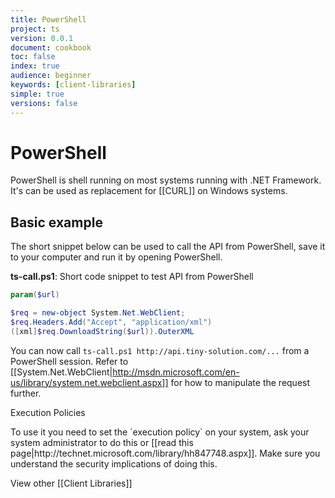```yaml
---
title: PowerShell
project: ts
version: 0.0.1
document: cookbook
toc: false
index: true
audience: beginner
keywords: [client-libraries]
simple: true
versions: false
---
```


# PowerShell

PowerShell is shell running on most systems running with .NET
Framework. It's can be used as replacement for [[CURL]] on Windows
systems.

## Basic example

The short snippet below can be used to call the API from PowerShell,
save it to your computer and run it by opening PowerShell.

**ts-call.ps1**: Short code snippet to test API from PowerShell

```powershell
param($url)

$req = new-object System.Net.WebClient;
$req.Headers.Add("Accept", "application/xml")
([xml]$req.DownloadString($url)).OuterXML
```

You can now call `ts-call.ps1 http://api.tiny-solution.com/...` from 
a PowerShell session. Refer to [[System.Net.WebClient|http://msdn.microsoft.com/en-us/library/system.net.webclient.aspx]]
for how to manipulate the request further.

<div class="info">
 <div class="title">Execution Policies</div>
 <p>
  To use it you need to set the `execution policy` on your system, ask
  your system administrator to do this or [[read this
  page|http://technet.microsoft.com/library/hh847748.aspx]]. Make sure
  you understand the security implications of doing this.
 </p>
</div>

View other [[Client Libraries]]

